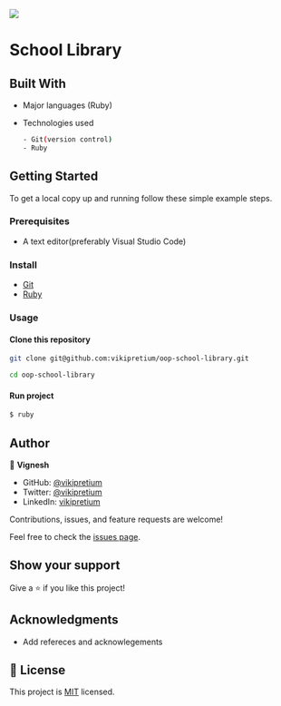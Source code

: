 ![](https://img.shields.io/badge/Microverse-blueviolet)

# School Library

## Built With

- Major languages (Ruby)

- Technologies used

  ```bash
  - Git(version control)
  - Ruby
  ```

## Getting Started

To get a local copy up and running follow these simple example steps.

### Prerequisites

- A text editor(preferably Visual Studio Code)

### Install

- [Git](https://git-scm.com/downloads)
- [Ruby](https://www.ruby-lang.org/en/documentation/installation/)

### Usage


#### Clone this repository

```bash
git clone git@github.com:vikipretium/oop-school-library.git

cd oop-school-library
```

#### Run project

```bash
$ ruby 
```

## Author

👤 **Vignesh**

- GitHub: [@vikipretium](https://github.com/vikipretium)
- Twitter: [@vikipretium](https://twitter.com/vikipretium)
- LinkedIn: [vikipretium](https://linkedin.com/in/vikipretium)


Contributions, issues, and feature requests are welcome!

Feel free to check the [issues page](../../issues/).

## Show your support

Give a ⭐️ if you like this project!

## Acknowledgments

- Add refereces and acknowlegements

## 📝 License

This project is [MIT](./MIT.md) licensed.
